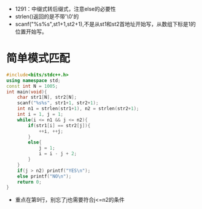 * 1291：中缀式转后缀式，注意else的必要性
* strlen()返回的是不带'\0'的
* scanf("%s%s",st1+1,st2+1),不是从st1和st2首地址开始写，从数组下标是1的位置开始写。



# 简单模式匹配

```cpp
#include<bits/stdc++.h>
using namespace std;
const int N = 1005;
int main(void){
	char str1[N], str2[N];
	scanf("%s%s", str1+1, str2+1);
	int n1 = strlen(str1+1), n2 = strlen(str2+1);
	int i = 1, j = 1;
	while(i <= n1 && j <= n2){
		if(str1[i] == str2[j]){
			++i, ++j;
		}
		else{
			j = 1;
			i = i - j + 2;
		}
	}
	if(j > n2) printf("YES\n");
	else printf("NO\n");
	return 0;
}

```

* 重点在第9行，别忘了j也需要符合j<=n2的条件